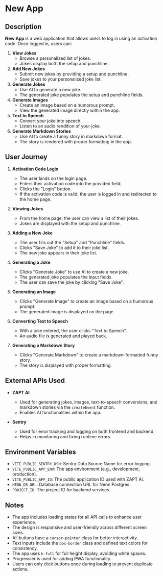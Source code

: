# New App

## Description

**New App** is a web application that allows users to log in using an activation code. Once logged in, users can:

1. **View Jokes**
   - Browse a personalized list of jokes.
   - Jokes display both the setup and punchline.
2. **Add New Jokes**
   - Submit new jokes by providing a setup and punchline.
   - Save jokes to your personalized joke list.
3. **Generate Jokes**
   - Use AI to generate a new joke.
   - The generated joke populates the setup and punchline fields.
4. **Generate Images**
   - Create an image based on a humorous prompt.
   - View the generated image directly within the app.
5. **Text to Speech**
   - Convert your joke into speech.
   - Listen to an audio rendition of your joke.
6. **Generate Markdown Stories**
   - Use AI to create a funny story in markdown format.
   - The story is rendered with proper formatting in the app.

## User Journey

1. **Activation Code Login**
   - The user lands on the login page.
   - Enters their activation code into the provided field.
   - Clicks the "Login" button.
   - If the activation code is valid, the user is logged in and redirected to the home page.

2. **Viewing Jokes**
   - From the home page, the user can view a list of their jokes.
   - Jokes are displayed with the setup and punchline.

3. **Adding a New Joke**
   - The user fills out the "Setup" and "Punchline" fields.
   - Clicks "Save Joke" to add it to their joke list.
   - The new joke appears in their joke list.

4. **Generating a Joke**
   - Clicks "Generate Joke" to use AI to create a new joke.
   - The generated joke populates the input fields.
   - The user can save the joke by clicking "Save Joke".

5. **Generating an Image**
   - Clicks "Generate Image" to create an image based on a humorous prompt.
   - The generated image is displayed on the page.

6. **Converting Text to Speech**
   - With a joke entered, the user clicks "Text to Speech".
   - An audio file is generated and played back.

7. **Generating a Markdown Story**
   - Clicks "Generate Markdown" to create a markdown-formatted funny story.
   - The story is displayed with proper formatting.

## External APIs Used

- **ZAPT AI**
  - Used for generating jokes, images, text-to-speech conversions, and markdown stories via the `createEvent` function.
  - Enables AI functionalities within the app.

- **Sentry**
  - Used for error tracking and logging on both frontend and backend.
  - Helps in monitoring and fixing runtime errors.

## Environment Variables

- `VITE_PUBLIC_SENTRY_DSN`: Sentry Data Source Name for error logging.
- `VITE_PUBLIC_APP_ENV`: The app environment (e.g., development, production).
- `VITE_PUBLIC_APP_ID`: The public application ID used with ZAPT AI.
- `NEON_DB_URL`: Database connection URL for Neon Postgres.
- `PROJECT_ID`: The project ID for backend services.

## Notes

- The app includes loading states for all API calls to enhance user experience.
- The design is responsive and user-friendly across different screen sizes.
- All buttons have a `cursor-pointer` class for better interactivity.
- Text inputs include the `box-border` class and defined text colors for consistency.
- The app uses `h-full` for full height display, avoiding white spaces.
- Progressier is used for adding PWA functionality.
- Users can only click buttons once during loading to prevent duplicate actions.